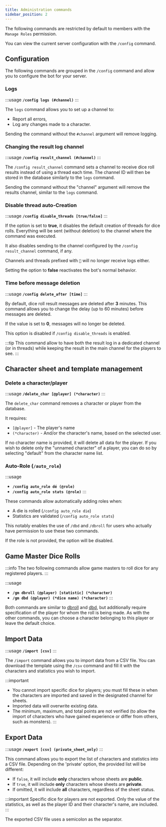 ```yaml
---
title: Administration commands
sidebar_position: 2
---
```


The following commands are restricted by default to members with the `Manage Roles` permission.

You can view the current server configuration with the `/config` command.

## Configuration

The following commands are grouped in the `/config` command and allow you to configure the bot for your server.

### Logs

:::usage
**`/config logs (#channel)`**
:::

The `logs` command allows you to set up a channel to:
- Report all errors,
- Log any changes made to a character.

Sending the command without the `#channel` argument will remove logging.

### Changing the result log channel

:::usage
**`/config result_channel (#channel)`**
:::

The `/config result_channel` command sets a channel to receive dice roll results instead of using a thread each time. The channel ID will then be stored in the database similarly to the `logs` command.

Sending the command without the "channel" argument will remove the results channel, similar to the `logs` command.

### Disable thread auto-Creation

:::usage
**`/config disable_threads [true/false]`**
:::

If the option is set to **true**, it disables the default creation of threads for dice rolls. Everything will be sent (without deletion) to the channel where the command was executed.

It also disables sending to the channel configured by the `/config result_channel` command, if any.

Channels and threads prefixed with `🎲` will no longer receive logs either.

Setting the option to **false** reactivates the bot's normal behavior.

### Time before message deletion

:::usage
**`/config delete_after [time]`**
:::

By default, dice roll result messages are deleted after **3** minutes. This command allows you to change the delay (up to 60 minutes) before messages are deleted.

If the value is set to **0**, messages will no longer be deleted.

This option is disabled if `/config disable_threads` is enabled.

:::tip
This command allow to have both the result log in a dedicated channel (or in threads) while keeping the result in the main channel for the players to see.
:::

## Character sheet and template management
### Delete a character/player

:::usage
**`/delete_char [@player] (*character)`**
:::

The `delete_char` command removes a character or player from the database. 

It requires:
- `[@player]` - The player's name
- `(*character)` - And/or the character's name, based on the selected user.

If no character name is provided, it will delete all data for the player. If you wish to delete only the "unnamed character" of a player, you can do so by selecting "default" from the character name list.

### Auto-Role (`/auto_role`)

:::usage
- **`/config auto_role dé (@role)`**
- **`/config auto_role stats (@role)`**
:::

These commands allow automatically adding roles when:
- A die is rolled (`/config auto_role die`)
- Statistics are validated (`/config auto_role stats`)

This notably enables the use of `/dbd` and `/dbroll` for users who actually have permission to use these two commands.

If the role is not provided, the option will be disabled.

## Game Master Dice Rolls

:::info
The two following commands allow game masters to roll dice for any registered players.
:::

:::usage
- **`/gm dbroll (@player) [statistic] (*character)`**
- **`/gm dbd (@player) (*dice name) (*character)`**
:::

Both commands are similar to [dbroll](./model#dbroll-dbroll) and [dbd](./model#dbd-dbd), but additionally require specification of the player for whom the roll is being made. As with the other commands, you can choose a character belonging to this player or leave the default choice.

## Import Data

:::usage
**`/import [csv]`**
:::

The `/import` command allows you to import data from a CSV file. You can download the template using the `/csv` command and fill it with the characters and statistics you wish to import.

:::important
- You cannot import specific dice for players; you must fill these in when the characters are imported and saved in the designated channel for sheets.
- Imported data will overwrite existing data.
- The minimum, maximum, and total points are not verified (to allow the import of characters who have gained experience or differ from others, such as monsters).
:::

## Export Data

:::usage
**`/export [csv] (private_sheet_only)`**
:::

This command allows you to export the list of characters and statistics into a CSV file. Depending on the 'private' option, the provided list will be different:
- If `false`, it will include **only** characters whose sheets are **public**.
- If `true`, it will include **only** characters whose sheets are **private**.
- If omitted, it will include **all** characters, regardless of the sheet status.

:::important
Specific dice for players are not exported. Only the value of the statistics, as well as the player ID and their character's name, are included.
:::

The exported CSV file uses a semicolon as the separator.